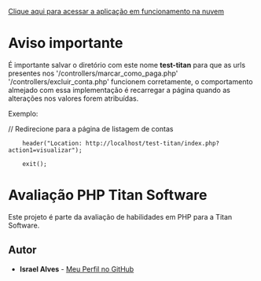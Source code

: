 [Clique aqui para acessar a aplicação em funcionamento na nuvem](http://avaliacaophpisrael.free.nf/)
# Aviso importante
É importante salvar o diretório com este nome **test-titan** para que as urls presentes nos '/controllers/marcar_como_paga.php' '/controllers/excluir_conta.php'  funcionem corretamente, o comportamento almejado com essa implementação é recarregar a página quando as alterações nos valores forem atribuídas. 

Exemplo: 

// Redirecione para a página de listagem de contas
        
        header("Location: http://localhost/test-titan/index.php?action1=visualizar");
        
        exit();
# Avaliação PHP Titan Software

Este projeto é parte da avaliação de habilidades em PHP para a Titan Software.

## Autor

* **Israel Alves** - [Meu Perfil no GitHub](https://github.com/Khaldewey)

